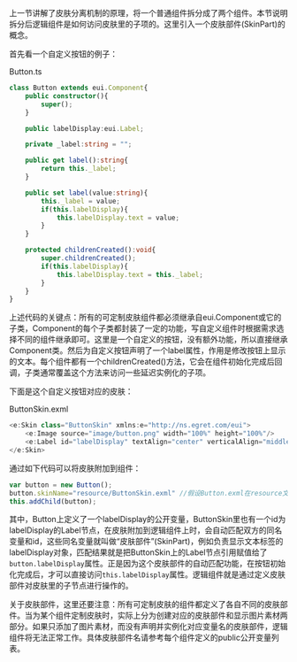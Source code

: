 上一节讲解了皮肤分离机制的原理，将一个普通组件拆分成了两个组件。本节说明拆分后逻辑组件是如何访问皮肤里的子项的。这里引入一个皮肤部件(SkinPart)的概念。

首先看一个自定义按钮的例子： 

Button.ts

~~~ typescript
class Button extends eui.Component{
    public constructor(){
        super();
    }

    public labelDisplay:eui.Label;

    private _label:string = "";

    public get label():string{
        return this._label;
    }

    public set label(value:string){
        this._label = value;
        if(this.labelDisplay){
            this.labelDisplay.text = value;
        }
    }

    protected childrenCreated():void{
        super.childrenCreated();
        if(this.labelDisplay){
            this.labelDisplay.text = this._label;
        }
    }
}

~~~

上述代码的关键点：所有的可定制皮肤组件都必须继承自eui.Component或它的子类，Component的每个子类都封装了一定的功能，写自定义组件时根据需求选择不同的组件继承即可。这里是一个自定义的按钮，没有额外功能，所以直接继承Component类。然后为自定义按钮声明了一个label属性，作用是修改按钮上显示的文本。每个组件都有一个childrenCreated()方法，它会在组件初始化完成后回调，子类通常覆盖这个方法来访问一些延迟实例化的子项。

下面是这个自定义按钮对应的皮肤：

ButtonSkin.exml

~~~ typescript
<e:Skin class="ButtonSkin" xmlns:e="http://ns.egret.com/eui"> 
	<e:Image source="image/button.png" width="100%" height="100%"/> 
	<e:Label id="labelDisplay" textAlign="center" verticalAlign="middle" left="20" right="20" top="10" bottom="10"/> 
</e:Skin>
~~~

通过如下代码可以将皮肤附加到组件：

~~~ typescript
var button = new Button();
button.skinName="resource/ButtonSkin.exml" //假设Button.exml在resource文件夹下。
this.addChild(button);
~~~

其中，Button上定义了一个labelDisplay的公开变量，ButtonSkin里也有一个id为labelDisplay的Label节点，在皮肤附加到逻辑组件上时，会自动匹配双方的同名变量和id，这些同名变量就叫做“皮肤部件”(SkinPart)，例如负责显示文本标签的labelDisplay对象，匹配结果就是把ButtonSkin上的Label节点引用赋值给了`button.labelDisplay`属性。正是因为这个皮肤部件的自动匹配功能，在按钮初始化完成后，才可以直接访问`this.labelDisplay`属性。逻辑组件就是通过定义皮肤部件对皮肤里的子节点进行操作的。

关于皮肤部件，这里还要注意：所有可定制皮肤的组件都定义了各自不同的皮肤部件。当为某个组件定制皮肤时，实际上分为创建对应的皮肤部件和显示图片素材两部分。如果只添加了图片素材，而没有声明并实例化对应变量名的皮肤部件，逻辑组件将无法正常工作。具体皮肤部件名请参考每个组件定义的public公开变量列表。

